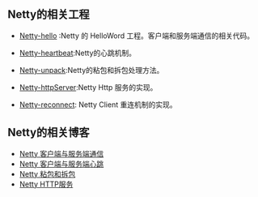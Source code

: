 ## Netty的相关工程

- [Netty-hello](https://github.com/xuwujing/Netty/tree/master/Netty-hello) :Netty 的 HelloWord 工程。客户端和服务端通信的相关代码。

- [Netty-heartbeat](https://github.com/xuwujing/Netty/tree/master/Netty-heartbeat):Netty的心跳机制。

- [Netty-unpack](https://github.com/xuwujing/Netty/tree/master/Netty-unpack):Netty的粘包和拆包处理方法。

- [Netty-httpServer](https://github.com/xuwujing/Netty/tree/master/Netty-httpServer):Netty Http 服务的实现。

- [Netty-reconnect](https://github.com/xuwujing/Netty-study/tree/master/Netty-reconnect): Netty Client 重连机制的实现。


## Netty的相关博客

- [Netty 客户端与服务端通信](http://blog.csdn.net/qazwsxpcm/article/details/77750865)
- [Netty 客户端与服务端心跳](http://blog.csdn.net/qazwsxpcm/article/details/78174437)
- [Netty 粘包和拆包](http://blog.csdn.net/qazwsxpcm/article/details/78265120)
- [Netty HTTP服务](http://blog.csdn.net/qazwsxpcm/article/details/78364023)




